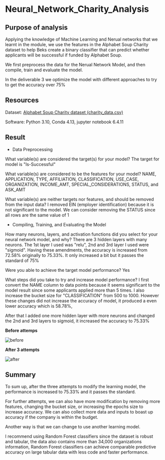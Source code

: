 # Neural_Network_Charity_Analysis

## Purpose of analysis

Applying the knowledge of Machine Learning and Nerual networks that we learnt in the module, we use the features in the Alphabet Soup Charity dataset to help Beks create a binary classifier that can predict whether applicants will be successful if funded by Alphabet Soup.

We first preprocess the data for the Nerual Network Model, and then compile, train and evaluate the model.

In the deliverable 3 we optimize the model with different approaches to try to get the accuracy over 75%

## Resources

Dataset: [Alphabet Soup Charity dataset (charity_data.csv)](https://2u-data-curriculum-team.s3.amazonaws.com/dataviz-online/module_19/charity_data.csv)

Software: Python 3.10, Conda 4.13, jupyter notebook 6.4.11

## Result

- Data Preprocessing

What variable(s) are considered the target(s) for your model?
The target for model is "Is-Successful"

What variable(s) are considered to be the features for your model?
NAME, APPLICATION, TYPE, AFFILIATION, CLASSIFICATION, USE_CASE, ORGANIZATION, INCOME_AMT, SPECIAL_CONSIDERATIONS, STATUS, and ASK_AMT

What variable(s) are neither targets nor features, and should be removed from the input data?
I removed EIN (employer identification) because it is not significant to the model. We can consider removing the STATUS since all rows are the same value of 1

- Compiling, Training, and Evaluating the Model

How many neurons, layers, and activation functions did you select for your neural network model, and why?
There are 3 hidden layers with many neurons. The 1st layer I used was "relu", 2nd and 3rd layer I used were "sigmoid". Having these amendments, the accuracy is increased from 72.58% originally to 75.33%. It only increased a bit but it passes the standard of 75%

Were you able to achieve the target model performance?
Yes

What steps did you take to try and increase model performance?
I first convert the NAME column to data points because it seems significant to the model result since some applicants applied more than 5 times. I also increase the bucket size for "CLASSIFICATION" from 500 to 1000.  However these changes did not increase the accuracy of model, it produced a even lower accuracy which is 58.78%,

After that I added one more hidden layer with more neurons and changed the 2nd and 3rd layers to sigmoid, it increased the accuracy to 75.33%

**Before attemps**

![before](https://user-images.githubusercontent.com/100378319/178061848-9eb0bfdb-3f1b-467f-957f-2da88082603c.png)


**After 3 attempts**

![after](https://user-images.githubusercontent.com/100378319/178060134-4ca11aa1-0c7f-4450-a964-0ce8d99a3757.png)

## Summary

To sum up, after the three attempts to modify the learning model, the performance is increased to 75.33% and it passes the standard.

For further attempts, we can also have more modification by removing more features, changing the bucket size, or increasing the epochs size to increase accuracy. We can also collect more data and inputs to boast up accuracy if the company is within the budget.

Another way is that we can change to use another learning model.

I recommend using Random Forest classifiers since the dataset is robust and tabular, the data also contains more than 34,000 organizations information, Random Forest classifiers can achieve comparable predictive accuracy on large tabular data with less code and faster performance.

